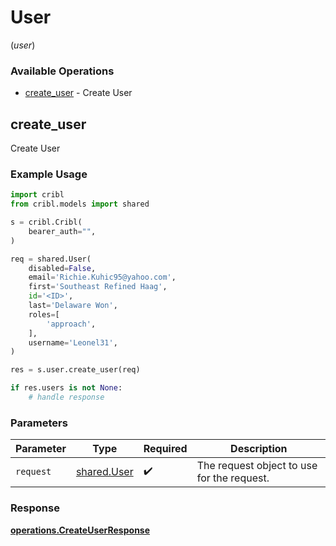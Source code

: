 # User
(*user*)

### Available Operations

* [create_user](#create_user) - Create User

## create_user

Create User

### Example Usage

```python
import cribl
from cribl.models import shared

s = cribl.Cribl(
    bearer_auth="",
)

req = shared.User(
    disabled=False,
    email='Richie.Kuhic95@yahoo.com',
    first='Southeast Refined Haag',
    id='<ID>',
    last='Delaware Won',
    roles=[
        'approach',
    ],
    username='Leonel31',
)

res = s.user.create_user(req)

if res.users is not None:
    # handle response
```

### Parameters

| Parameter                                  | Type                                       | Required                                   | Description                                |
| ------------------------------------------ | ------------------------------------------ | ------------------------------------------ | ------------------------------------------ |
| `request`                                  | [shared.User](../../models/shared/user.md) | :heavy_check_mark:                         | The request object to use for the request. |


### Response

**[operations.CreateUserResponse](../../models/operations/createuserresponse.md)**

